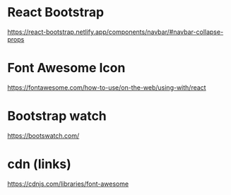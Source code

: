 # React Bootstrap

https://react-bootstrap.netlify.app/components/navbar/#navbar-collapse-props

# Font Awesome Icon

https://fontawesome.com/how-to-use/on-the-web/using-with/react

# Bootstrap watch

https://bootswatch.com/

# cdn (links)

https://cdnjs.com/libraries/font-awesome
